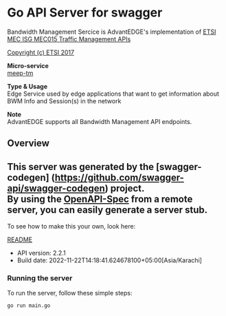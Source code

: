 # Go API Server for swagger

Bandwidth Management Sercice is AdvantEDGE's implementation of [ETSI MEC ISG MEC015 Traffic Management APIs](https://www.etsi.org/deliver/etsi_gs/MEC/001_099/015/02.02.01_60/gs_MEC015v020201p.pdf) <p>[Copyright (c) ETSI 2017](https://forge.etsi.org/etsi-forge-copyright-notice.txt) <p>**Micro-service**<br>[meep-tm](https://github.com/InterDigitalInc/AdvantEDGE/tree/master/go-apps/meep-tm/server/bwm) <p>**Type & Usage**<br>Edge Service used by edge applications that want to get information about BWM Info and Session(s) in the network <p>**Note**<br>AdvantEDGE supports all Bandwidth Management API endpoints.

## Overview
This server was generated by the [swagger-codegen]
(https://github.com/swagger-api/swagger-codegen) project.  
By using the [OpenAPI-Spec](https://github.com/OAI/OpenAPI-Specification) from a remote server, you can easily generate a server stub.  
-

To see how to make this your own, look here:

[README](https://github.com/swagger-api/swagger-codegen/blob/master/README.md)

- API version: 2.2.1
- Build date: 2022-11-22T14:18:41.624678100+05:00[Asia/Karachi]


### Running the server
To run the server, follow these simple steps:

```
go run main.go
```

